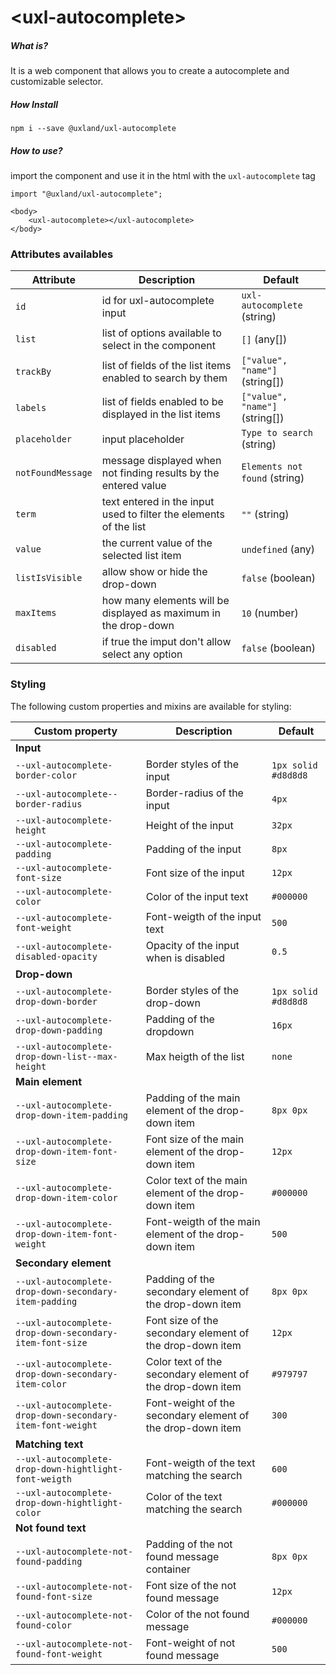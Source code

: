 # \<uxl-autocomplete\>

##### What is?

It is a web component that allows you to create a autocomplete and customizable selector.

##### How Install

```
npm i --save @uxland/uxl-autocomplete
```

##### How to use?

import the component and use it in the html with the `uxl-autocomplete` tag

```
import "@uxland/uxl-autocomplete";

<body>
    <uxl-autocomplete></uxl-autocomplete>
</body>
```

### Attributes availables

| Attribute         | Description                                                       | Default                        |
| ----------------- | ----------------------------------------------------------------- | ------------------------------ |
| `id`              | id for uxl-autocomplete input                                     | `uxl-autocomplete` (string)    |
| `list`            | list of options available to select in the component              | `[]` (any[])                   |
| `trackBy`         | list of fields of the list items enabled to search by them        | `["value", "name"]` (string[]) |
| `labels`          | list of fields enabled to be displayed in the list items          | `["value", "name"]` (string[]) |
| `placeholder`     | input placeholder                                                 | `Type to search` (string)      |
| `notFoundMessage` | message displayed when not finding results by the entered value   | `Elements not found` (string)  |
| `term`            | text entered in the input used to filter the elements of the list | `""` (string)                  |
| `value`           | the current value of the selected list item                       | `undefined` (any)              |
| `listIsVisible`   | allow show or hide the drop-down                                  | `false` (boolean)              |
| `maxItems`        | how many elements will be displayed as maximum in the drop-down   | `10` (number)                  |
| `disabled`        | if true the imput don't allow select any option                   | `false` (boolean)              |

### Styling

The following custom properties and mixins are available for styling:

| Custom property                                           | Description                                                | Default             |
| --------------------------------------------------------- | ---------------------------------------------------------- | ------------------- |
| **Input**                                                 |
| `--uxl-autocomplete-border-color`                         | Border styles of the input                                 | `1px solid #d8d8d8` |
| `--uxl-autocomplete--border-radius`                       | Border-radius of the input                                 | `4px`               |
| `--uxl-autocomplete-height`                               | Height of the input                                        | `32px`              |
| `--uxl-autocomplete-padding`                              | Padding of the input                                       | `8px`               |
| `--uxl-autocomplete-font-size`                            | Font size of the input                                     | `12px`              |
| `--uxl-autocomplete-color`                                | Color of the input text                                    | `#000000`           |
| `--uxl-autocomplete-font-weight`                          | Font-weigth of the input text                              | `500`               |
| `--uxl-autocomplete-disabled-opacity`                     | Opacity of the input when is disabled                      | `0.5`               |
| **Drop-down**                                             |
| `--uxl-autocomplete-drop-down-border`                     | Border styles of the drop-down                             | `1px solid #d8d8d8` |
| `--uxl-autocomplete-drop-down-padding`                    | Padding of the dropdown                                    | `16px`              |
| `--uxl-autocomplete-drop-down-list--max-height`           | Max heigth of the list                                     | `none`              |
| **Main element**                                          |
| `--uxl-autocomplete-drop-down-item-padding`               | Padding of the main element of the drop-down item          | `8px 0px`           |
| `--uxl-autocomplete-drop-down-item-font-size`             | Font size of the main element of the drop-down item        | `12px`              |
| `--uxl-autocomplete-drop-down-item-color`                 | Color text of the main element of the drop-down item       | `#000000`           |
| `--uxl-autocomplete-drop-down-item-font-weight`           | Font-weigth of the main element of the drop-down item      | `500`               |
| **Secondary element**                                     |
| `--uxl-autocomplete-drop-down-secondary-item-padding`     | Padding of the secondary element of the drop-down item     | `8px 0px`           |
| `--uxl-autocomplete-drop-down-secondary-item-font-size`   | Font size of the secondary element of the drop-down item   | `12px`              |
| `--uxl-autocomplete-drop-down-secondary-item-color`       | Color text of the secondary element of the drop-down item  | `#979797`           |
| `--uxl-autocomplete-drop-down-secondary-item-font-weight` | Font-weight of the secondary element of the drop-down item | `300`               |
| **Matching text**                                         |
| `--uxl-autocomplete-drop-down-hightlight-font-weigth`     | Font-weigth of the text matching the search                | `600`               |
| `--uxl-autocomplete-drop-down-hightlight-color`           | Color of the text matching the search                      | `#000000`           |
| **Not found text**                                        |
| `--uxl-autocomplete-not-found-padding`                    | Padding of the not found message container                 | `8px 0px`           |
| `--uxl-autocomplete-not-found-font-size`                  | Font size of the not found message                         | `12px`              |
| `--uxl-autocomplete-not-found-color`                      | Color of the not found message                             | `#000000`           |
| `--uxl-autocomplete-not-found-font-weight`                | Font-weight of not found message                           | `500`               |
